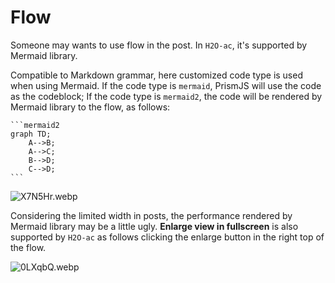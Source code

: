 # Flow

Someone may wants to use flow in the post. In `H2O-ac`, it's supported by Mermaid library.

Compatible to Markdown grammar, here customized code type is used when using Mermaid. If the code type is `mermaid`, PrismJS will use the code as the codeblock; If the code type is `mermaid2`, the code will be rendered by Mermaid library to the flow, as follows:

````mermaid
```mermaid2
graph TD;
    A-->B;
    A-->C;
    B-->D;
    C-->D;
```
````

![X7N5Hr.webp](/imgs/X7N5Hr.webp)

Considering the limited width in posts, the performance rendered by Mermaid library may be a little ugly. **Enlarge view in fullscreen** is also supported by `H2O-ac` as follows clicking the enlarge button in the right top of the flow.

![0LXqbQ.webp](/imgs/0LXqbQ.webp)
